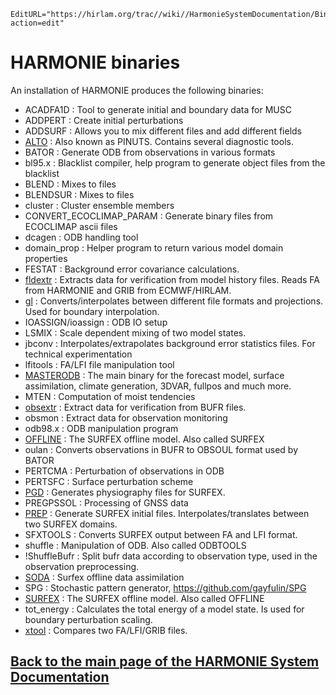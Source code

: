 ```@meta
EditURL="https://hirlam.org/trac//wiki//HarmonieSystemDocumentation/Binaries?action=edit"
```


# HARMONIE binaries

 An installation of HARMONIE produces the following binaries:

 * ACADFA1D : Tool to generate initial and boundary data for MUSC
 * ADDPERT : Create initial perturbations
 * ADDSURF : Allows you to mix different files and add different fields
 * [ALTO](http://www.cnrm.meteo.fr/gmapdoc/spip.php?page=recherche&recherche=PINUTS) : Also known as PINUTS. Contains several diagnostic tools.
 * BATOR : Generate ODB from observations in various formats
 * bl95.x : Blacklist compiler, help program to generate object files from the blacklist
 * BLEND : Mixes to files
 * BLENDSUR : Mixes to files
 * cluster : Cluster ensemble members
 * CONVERT_ECOCLIMAP_PARAM : Generate binary files from ECOCLIMAP ascii files
 * dcagen : ODB handling tool
 * domain_prop : Helper program to return various model domain properties
 * FESTAT : Background error covariance calculations.
 * [fldextr](../HarmonieSystemDocumentation/PostPP/Extract4verification.md) : Extracts data for verification from model history files. Reads FA from HARMONIE and GRIB from ECMWF/HIRLAM.
 * [gl](../HarmonieSystemDocumentation/PostPP/gl.md) : Converts/interpolates between different file formats and projections. Used for boundary interpolation.
 * IOASSIGN/ioassign : ODB IO setup
 * LSMIX : Scale dependent mixing of two model states.
 * jbconv : Interpolates/extrapolates background error statistics files. For technical experimentation
 * lfitools : FA/LFI file manipulation tool
 * [MASTERODB](http://www.cnrm.meteo.fr/gmapdoc//IMG/pdf/ykarpbasics43.pdf) : The main binary for the forecast model, surface assimilation, climate generation, 3DVAR, fullpos and much more.
 * MTEN : Computation of moist tendencies
 * [obsextr](../HarmonieSystemDocumentation/PostPP/Extract4verification.md) : Extract data for verification from BUFR files. 
 * obsmon : Extract data for observation monitoring
 * odb98.x : ODB manipulation program
 * [OFFLINE](http://www.cnrm.meteo.fr/surfex/) : The SURFEX offline model. Also called SURFEX
 * oulan : Converts observations in BUFR to OBSOUL format used by BATOR
 * PERTCMA : Perturbation of observations in ODB
 * PERTSFC : Surface perturbation scheme
 * [PGD](http://www.cnrm.meteo.fr/surfex/) : Generates physiography files for SURFEX.
 * PREGPSSOL : Processing of GNSS data
 * [PREP](http://www.cnrm.meteo.fr/surfex/) : Generate SURFEX initial files. Interpolates/translates between two SURFEX domains.
 * SFXTOOLS : Converts SURFEX output between FA and LFI format.
 * shuffle : Manipulation of ODB. Also called ODBTOOLS
 * !ShuffleBufr : Split bufr data according to observation type, used in the observation preprocessing.
 * [SODA](http://www.cnrm.meteo.fr/surfex/) : Surfex offline data assimilation
 * SPG : Stochastic pattern generator, https://github.com/gayfulin/SPG
 * [SURFEX](http://www.cnrm.meteo.fr/surfex/) : The SURFEX offline model. Also called OFFLINE
 * tot_energy : Calculates the total energy of a model state. Is used for boundary perturbation scaling.
 * [xtool](../HarmonieSystemDocumentation/PostPP/gl.md#xtool) : Compares two FA/LFI/GRIB files.

[Back to the main page of the HARMONIE System Documentation](../HarmonieSystemDocumentation.md)
----



